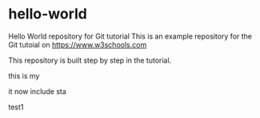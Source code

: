 # hello-world
Hello World repository for Git tutorial
This is an example repository for the Git tutoial on https://www.w3schools.com

This repository is built step by step in the tutorial.

this is my 

it now include sta

test1
